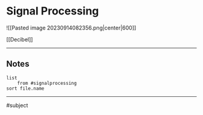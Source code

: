 # Signal Processing

![[Pasted image 20230914082356.png|center|600]]

[[Decibel]]


---

## Notes

```dataview
list
	from #signalprocessing
sort file.name
```

---
#subject 